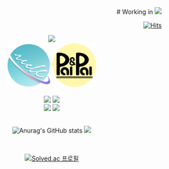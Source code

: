 <div align="right">
  # Working in 
  <img src="https://img.shields.io/badge/%F0%9F%92%9B-PalNPal-9c8&logoColor=white" />
  
[![Hits](https://hits.seeyoufarm.com/api/count/incr/badge.svg?url=https%3A%2F%2Fgithub.com%2Fsik-08&count_bg=%2379C83D&title_bg=%23000000&icon=&icon_color=%23E7E7E7&title=VISIT&edge_flat=false)](https://github.com/sik-08)
  
</div>

<div align="center">
  
<!-- header -->
  
<img src="https://capsule-render.vercel.app/api?type=waving&color=0:D0936D,100:FFFFFF&height=180&fontAlignY=36&section=header&text=PeanutJelly's%20GitHub%20&fontSize=35&fontColor=FAFAFA" />

<div align="center">
<img src="WellSeeGithub.png" style="width:100px;"/>
<img src="PalNPal.png" style="width:100px;"/>
</div>
    <br>
    <img src="https://img.shields.io/badge/Unity-FFFFFF?style=for-the-badge&logo=unity&logoColor=black"/>
    <img src="https://img.shields.io/badge/CSharp-512BD4?style=for-the-badge&logo=csharp&logoColor=white"/><br>
    <img src="https://img.shields.io/badge/Flutter-02569B?style=for-the-badge&logo=flutter&logoColor=white"/>
    <img src="https://img.shields.io/badge/Dart-0175C2?style=for-the-badge&logo=dart&logoColor=white"/>
    <br>
</div>
<br>
<div align="center"; float: right;>
  
  ![Anurag's GitHub stats](https://github-readme-stats.vercel.app/api?username=sik-08&show_icons=true&theme=default)
  <img src="https://github-readme-stats.vercel.app/api/top-langs/?username=sik-08&exclude_repo=dkssud8150.github.io&layout=compact&theme=default" />
</div>

<br>
<div align="center">
  
[![Solved.ac
프로필](http://mazassumnida.wtf/api/v2/generate_badge?boj=wl808)](https://solved.ac/wl808)
  
</div>
